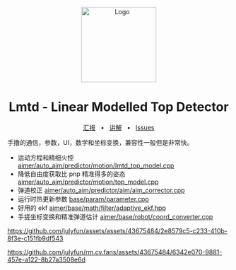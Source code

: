 <p align="center">
  <a href="https://bun.sh"><img src="https://sjtu-robomaster-team.github.io/assets/img/logo.png" alt="Logo" height=170></a>
</p>
<h1 align="center">Lmtd - Linear Modelled Top Detector</h1>

<div align="center">
  <a href="https://sjtu-robomaster-team.github.io/antitop/">汇报</a>
  <span>&nbsp;&nbsp;•&nbsp;&nbsp;</span>
  <a href="https://www.bilibili.com/video/BV1vX4y1W7U7">讲解</a>
  <span>&nbsp;&nbsp;•&nbsp;&nbsp;</span>
  <a href="https://github.com/julyfun/rm.cv.fans/issues/new">Issues</a>
  <br />
</div>

手撸的通信，参数，UI，数学和坐标变换，兼容性一般但是非常快。

- 运动方程和精细火控 [aimer/auto_aim/predictor/motion/lmtd_top_model.cpp](aimer/auto_aim/predictor/motion/lmtd_top_model.cpp)
- 降低自由度获取比 pnp 精准得多的姿态 [aimer/auto_aim/predictor/motion/top_model.cpp](aimer/auto_aim/predictor/motion/top_model.cpp)
- 弹道校正 [aimer/auto_aim/predictor/aim/aim_corrector.cpp](aimer/auto_aim/predictor/aim/aim_corrector.cpp)
- 运行时热更新参数 [base/param/parameter.cpp](base/param/parameter.cpp)
- 好用的 ekf [aimer/base/math/filter/adaptive_ekf.hpp](aimer/base/math/filter/adaptive_ekf.hpp)
- 手搓坐标变换和精准弹道估计 [aimer/base/robot/coord_converter.cpp](aimer/base/robot/coord_converter.cpp)

https://github.com/julyfun/assets/assets/43675484/2e8579c5-c233-410b-8f3e-c151fb9df543

https://github.com/julyfun/rm.cv.fans/assets/43675484/6342e070-9881-457e-a122-8b27a3508e6d

